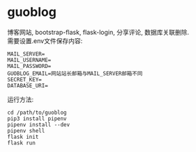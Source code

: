 # guoblog
博客网站, bootstrap-flask, flask-login, 分享评论, 数据库关联删除.\
需要设置.env文件保存内容:
```.env
MAIL_SERVER=
MAIL_USERNAME=
MAIL_PASSWORD=
GUOBLOG_EMAIL=网站站长邮箱与MAIL_SERVER邮箱不同
SECRET_KEY=
DATABASE_URI=
```

运行方法:
~~~
cd /path/to/guoblog
pip3 install pipenv
pipenv install --dev
pipenv shell
flask init 
flask run
~~~